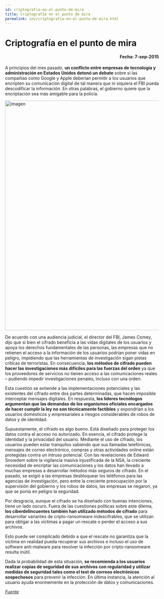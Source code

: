 ```yaml
---
id: criptografia-en-el-punto-de-mira
title: Criptografía en el punto de mira
permalink: inv/criptografia-en-el-punto-de-mira.html
---
```

# Criptografía en el punto de mira
<h4 align="right">Fecha: 7-sep-2015</h4>

A principios del mes pasado, **un conflicto entre empresas de tecnología y administración en Estados Unidos detonó un debate** sobre si las compañías como Google y Apple deberían permitir a los usuarios que encripten su comunicación digital de tal manera que ni siquiera el FBI pueda descodificar la información. En otras palabras, el gobierno quiere que la encriptación sea más amigable para la policía.

<div class="md-div-center">
<img alt="imagen" src="http://www.axpe-blogs.com/wp-content/uploads/quc3a9-es-la-criptografc3ada.jpg" class="md-img md-center" width="750px">
</div>

De acuerdo con una audiencia judicial, el director del FBI, James Comey, dijo que si bien el cifrado beneficia a las vidas digitales de los usuarios y apoya los derechos fundamentales de las personas, las empresas que no retienen el acceso a la información de los usuarios podrían poner vidas en peligro, impidiendo que las herramientas de investigación sigan pistas críticas de terroristas. En consecuencia, **los métodos de cifrado pueden hacer las investigaciones más difíciles para las fuerzas del orden** ya que los proveedores de servicios no tienen acceso a las comunicaciones reales – pudiendo impedir investigaciones penales, incluso con una orden.

Esta cuestión se extiende a las implementaciones potenciales y las existentes del cifrado entre dos partes determinadas, que hacen imposible interceptar mensajes digitales. En respuesta, **los líderes tecnólogos argumentan que las demandas de los organismos oficiales encargados de hacer cumplir la ley no son técnicamente factibles** y expondrían a los usuarios domésticos y empresariales a riesgos considerables de robos de datos y de identidad.

Supuestamente, el cifrado es algo bueno. Está diseñado para proteger los datos contra el acceso no autorizado. En esencia, el cifrado protege la identidad y la privacidad del usuario. Mediante el uso de cifrado, los usuarios pueden estar tranquilos sabiendo que sus llamadas telefónicas, mensajes de correo electrónico, compras y otras actividades online están protegidas contra un intruso potencial. Con las revelaciones de Edward Snowdem sobre la vigilancia masiva injustificada de la NSA, la creciente necesidad de encriptar las comunicaciones y los datos han llevado a muchas empresas a desarrollar métodos más seguros de cifrado. En el pasado, se exigió a las empresas desbloquear los teléfonos para las agencias de investigación, pero entre la creciente preocupación por la supervisión del gobierno y los robos de datos, las empresas se negaron, ya que se ponía en peligro la seguridad.

Por desgracia, aunque el cifrado se ha diseñado con buenas intenciones, tiene un lado oscuro. Fuera de las cuestiones políticas sobre este dilema, **los ciberdelincuentes también han utilizado métodos de cifrado** para desarrollar variantes de cripto-ransomware indescifrables, que se utilizan para obligar a las víctimas a pagar un rescate o perder el acceso a sus archivos.

Esto puede ser complicado debido a que el rescate no garantiza que la víctima en realidad pueda recuperar sus archivos e incluso el uso de software anti-malware para resolver la infección por cripto-ransomware resulta inútil.

Dada la probabilidad de esta situación, **se recomienda a los usuarios realizar copias de seguridad de sus archivos con regularidad y utilizar medidas de seguridad tales como el test de correos electrónicos sospechosos** para prevenir la infección. En última instancia, la atención al usuario ayuda enormemente en la protección de datos y comunicaciones.

<a href="https://goo.gl/uTV1G4" target="_blank">*Fuente*</a>
